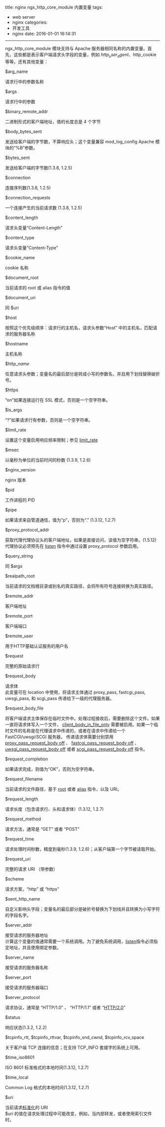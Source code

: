 title: nginx ngx_http_core_module 内置变量
tags:
  - web server
  - nginx
categories:
  - 开发工具
  - nginx
date: 2016-01-01 16:14:31
---

ngx_http_core_module 模块支持与 Apache 服务器相同名称的内置变量。首先，这些都是表示客户端请求头字段的变量，例如 $http_user_agent 、$http_cookie 等等。还有其他变量：

$arg_name

请求行中的参数名称

$args

请求行中的参数

$binary_remote_addr

二进制形式的客户端地址，值的长度总是 4 个字节

$body_bytes_sent

发送给客户端的字节数，不算响应头；这个变量兼容 mod_log_config Apache 模块的“%B”参数。

$bytes_sent

发送给客户端的字节数(1.3.8, 1.2.5)

$connection

连接序列数(1.3.8, 1.2.5)

$connection_requests

一个连接产生的当前请求数 (1.3.8, 1.2.5)

$content_length

请求头变量“Content-Length”

$content_type

请求头变量“Content-Type”

$cookie_name

cookie 名称

$document_root

当前请求的 root 或 alias 指令的值

$document_uri

同 $uri

$host

按照这个优先级顺序：请求行的主机名，请求头参数“Host” 中的主机名，匹配请求的服务器名称

$hostname

主机名称

$http_*name*

任意请求头参数；变量名的最后部分是转成小写的参数名，并且用下划线替换破折号。

$https

“on”如果连接运行在 SSL 模式，否则是一个空字符串。

$is_args

“?”如果请求行有参数，否则是一个空字符串。

$limit_rate

设置这个变量启用响应频率限制；参见 [limit_rate](http://nginx.org/en/docs/http/ngx_http_core_module.html#limit_rate)

$msec

以毫秒为单位的当前时间的秒数 (1.3.9, 1.2.6)

$nginx_version

nginx 版本

$pid

工作进程的 PID

$pipe

如果请求来自管道通信，值为“p”，否则为“.” (1.3.12, 1.2.7)

$proxy_protocol_addr

获取代理代理协议头的客户端地址，如果是直接访问，该值为空字符串。(1.5.12)  
代理协议必须预先在 [listen](http://nginx.org/en/docs/http/ngx_http_core_module.html#listen) 指令中通过设置 proxy_protocol 参数启用。

$query_string

同 $args

$realpath_root

当前请求的文档根目录或别名的真实路径，会将所有符号连接转换为真实路径。

$remote_addr

客户端地址

$remote_port

客户端端口

$remote_user

用于HTTP基础认证服务的用户名

$request

完整的原始请求行

$request_body

请求体  
此变量可在 location 中使用，将请求主体通过 proxy_pass, fastcgi_pass, uwsgi_pass, 和 scgi_pass 传递给下一级的代理服务器。

$request_body_file

将客户端请求主体保存在临时文件中。处理过程接收后，需要删除这个文件。如果一直将请求体写入一个文件， [client_body_in_file_only](http://nginx.org/en/docs/http/ngx_http_core_module.html#client_body_in_file_only) 需要被启用。如果一个临时文件的名称是在代理请求中传递的，或者在请求中传递给一个 FastCGI/uwsgi/SCGI 服务器， 传递请求体需要分别禁用 [proxy_pass_request_body off](http://nginx.org/en/docs/http/ngx_http_proxy_module.html#proxy_pass_request_body) 、 [fastcgi_pass_request_body off](http://nginx.org/en/docs/http/ngx_http_fastcgi_module.html#fastcgi_pass_request_body) 、 [uwsgi_pass_request_body off](http://nginx.org/en/docs/http/ngx_http_uwsgi_module.html#uwsgi_pass_request_body) 或者 [scgi_pass_request_body off](http://nginx.org/en/docs/http/ngx_http_scgi_module.html#scgi_pass_request_body) 指令。

$request_completion

如果请求完成，则值为“OK”，否则为空字符串。

$request_filename

当前请求的文件路径，基于 [root](http://nginx.org/en/docs/http/ngx_http_core_module.html#root) 或者 [alias](http://nginx.org/en/docs/http/ngx_http_core_module.html#alias) 指令，以及 URI。

$request_length

请求长度（包含请求行、头和请求体）(1.3.12, 1.2.7)

$request_method

请求方法，通常是 “GET” 或者 “POST”

$request_time

请求处理时间秒数，精度到毫秒(1.3.9, 1.2.6)；从客户端第一个字节被读取开始。

$request_uri

完整的请求 URI （带参数）

$scheme

请求方案，“http” 或 “https”

$sent_http\_name

自定义影响头字段；变量名的最后部分是破折号替换为下划线并且转换为小写字符的字段名字。

$server_addr

接受请求的服务器地址  
计算这个变量的值通常需要一个系统调用。为了避免系统调用，[listen](http://nginx.org/en/docs/http/ngx_http_core_module.html#listen)指令必须指定地址，并且使用绑定参数。

$server_name

接受请求的服务器名称

$server_port

接受请求的服务器端口

$server_protocol

请求协议，通常是 “HTTP/1.0” 、 “HTTP/1.1” 或者 “[HTTP/2.0](http://nginx.org/en/docs/http/ngx_http_v2_module.html)”

$status

响应状态(1.3.2, 1.2.2)

$tcpinfo_rtt, $tcpinfo_rttvar, $tcpinfo_snd_cwnd, $tcpinfo_rcv_space

关于客户端 TCP 连接的信息；在支持 TCP_INFO 套接字的系统上可用。

$time_iso8601

ISO 8601 标准格式的本地时间(1.3.12, 1.2.7)

$time_local

Common Log 格式的本地时间(1.3.12, 1.2.7)

$uri

当前请求[标准化](http://nginx.org/en/docs/http/ngx_http_core_module.html#location)的 URI  
$uri 的值在请求处理过程中可能改变，例如，当内部转发，或者使用索引文件时。